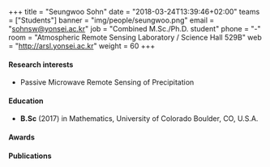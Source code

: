 ﻿+++
title = "Seungwoo Sohn"
date = "2018-03-24T13:39:46+02:00"
teams = ["Students"]
banner = "img/people/seungwoo.png"
email = "sohnsw@yonsei.ac.kr"
job = "Combined M.Sc./Ph.D. student"
phone = "-"
room = "Atmospheric Remote Sensing Laboratory / Science Hall 529B"
web = "http://arsl.yonsei.ac.kr"
weight = 60
+++

#### Research interests
+ Passive Microwave Remote Sensing of Precipitation

#### Education
 + **B.Sc** (2017) in Mathematics, University of Colorado Boulder, CO, U.S.A.

#### Awards


#### Publications
